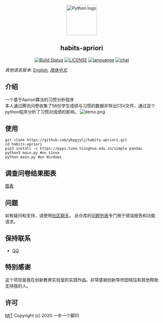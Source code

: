 <p align="center"><a href="#"><img width="100" src="https://i.loli.net/2020/07/31/uRdaVf14yXmOIwK.png" alt="Python logo"></a></p>
<h2 align="center">habits-apriori</h2>
<p align="center">
  <a href="https://travis-ci.com/github/ybygjylj/habits-apriori/"><img src="https://travis-ci.com/ybygjylj/habits-apriori.svg?branch=master" alt="Build Status"></a>
  <a href="https://raw.githubusercontent.com/ybygjylj/habits-apriori/master/LICENSE"><img src="https://img.shields.io/badge/license-MIT-blue.svg" alt="LICENSE"></a>
  <a href="https://github.com/topics/python"><img src="https://img.shields.io/badge/language-python-blue.svg" alt="languange"></a>
  <a href="https://gitter.im/habits-apriori/community"><img src="https://badges.gitter.im/Join%20Chat.svg" alt="chat"></a>
</p>

*其他语言版本: [English](README.md), [简体中文](README.zh_Hans.md).*

## 介绍
一个基于Apriori算法的习惯分析程序<br>
本人通过腾讯问卷收集了56份学生成绩与习惯的数据并导出CSV文件，通过这个python程序分析了习惯对成绩的影响。
![demo.png](https://i.loli.net/2020/08/03/Y3leoic26hBHtNw.png)

## 使用
```
git clone https://github.com/ybygjylj/habits-apriori.git
cd habits-apriori
pip3 install -i https://pypi.tuna.tsinghua.edu.cn/simple pandas
python3 main.py #on Linux
python main.py #on Windows
```

## 调查问卷结果图表
[图表](chart.md)

## 问题
如有疑问和支持，请使用<a href="https://gitter.im/habits-apriori/community">社区聊天</a>。 此仓库的<a href="https://github.com/ybygjylj/habits-apriori/issues">问题列表</a>专门用于错误报告和功能请求。

## 保持联系
- <a href="https://i.loli.net/2020/07/31/ptBWyVHU1Nzowhg.jpg" target="_blank">QQ</a>

## 特别感谢
这个项目是我在创新教育实验室的实践作品。非常感谢创新导师田晓珏和其他帮助支持我的人。

## 许可
<a href="https://raw.githubusercontent.com/ybygjylj/habits-apriori/master/LICENSE">MIT</a>
Copyright (c) 2020 一步一个脚印
